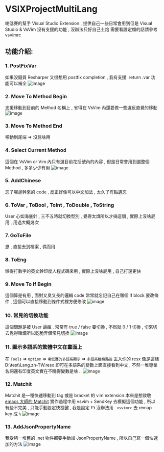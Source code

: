 # VSIXProjectMultiLang

喇低賽的幫手 Visual Studio Extension , 提供自己一些日常會用到但是 Visual Studio & VsVim 沒有支援的功能 , 沒辦法只好自己土炮
需要看設定檔的話請參考 vsvimrc

## 功能介紹:
### 1. PostFixVar
如果沒錢買 Resharper 又很想用 postfix completion , 我有支援 .return .var 功能可以補全
![image](postfix.gif)

### 2. Move To Method Begin
支援移動到目前的 Method 名稱上 , 省得在 VsVim 內還要做一些違反直覺的移動
![image](method.gif)

### 3. Move To Method End
移動到尾端 => 沒屁啥用

### 4. Select Current Method
這個在 VsVim or Vim 內只有選目前花括號內的內容 , 但是日常會用到選整個 Method , 多多少少有用
![image](method.gif)

### 5. AddChinese
忘了哪邊幹來的 code , 反正好像可以中文加法 , 太久了有點遺忘

### 6. ToVar , ToBool , ToInt , ToDouble , ToString
User 心如海底針 , 三不五時就切換型別 , 覺得太煩所以才搞這個 , 實際上沒啥屁用 , 用過大概幾次

### 7. GoToFile
恩 , 直接去到檔案 , 偶而用

### 8. ToEng
懶得打數字的英文幹印度人程式碼來用 , 實際上沒啥屁用 , 自己打還更快

### 9. Move To If Begin
這個算是有用 , 面對又臭又長的邏輯 code 常常就忘記自己在哪個 if block 要改條件 , 這個可以直接移動到條件式裡方便修改
![image](if.gif)

### 10. 常見的切換功能
這個問題是被 User 逼瘋 , 常常有 true / false 要切換 , 不然就 0 / 1 切換 , 切來切去覺得賭爛所以乾脆弄個常見切換
![image](toggle.gif)

### 11. 顯示多語系的繁體中文在畫面上
在 `Tools` => `Option` => `喇低賽的多語系顯示` => `多語系檔案路徑`
丟入你的 resx 像是這樣 D:\test\Lang.zh-TW.resx
即可在多語系的變數上面直接看到中文 , 不然一堆專業名詞還有印度英文實在不曉得變數是啥 ..
![image](chinese_variable.png)

### 12. Matchit
Matchit 是一種快速移動到 tag 或是 bracket 的 vim extension
本來是想致敬 [emacs 大師的 Matchit](https://github.com/redguardtoo/vscode-matchit/blob/master/src/extension.ts)
實作過程中用 vsvim + SendKey 去模擬這個功能 , 所以有些不完美 , 只能手動設定快捷鍵 , 我是設定 `F3`
沒辦法用 `_vsvimrc` 去 remap key 成 `%`
![image](Matchit.gif)

### 13. AddJsonPropertyName
我受夠一堆舊的 .net 物件都要手動加 JsonPropertyName , 所以自己寫一個快速加的方法
![image](AddJsonPropertyName.gif)
